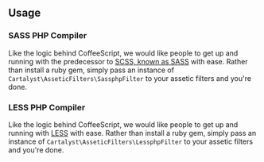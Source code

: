 ## Usage

### SASS PHP Compiler

Like the logic behind CoffeeScript, we would like people to get up and running with the predecessor to [SCSS, known as SASS](http://sass-lang.com) with ease. Rather than install a ruby gem, simply pass an instance of `Cartalyst\AsseticFilters\SassphpFilter` to your assetic filters and you're done.

### LESS PHP Compiler

Like the logic behind CoffeeScript, we would like people to get up and running with [LESS](http://lesscss.org) with ease. Rather than install a ruby gem, simply pass an instance of `Cartalyst\AsseticFilters\LessphpFilter` to your assetic filters and you're done.
